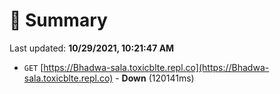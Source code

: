 # 📖 Summary
Last updated: **10/29/2021, 10:21:47 AM**

- `GET` [https://Bhadwa-sala.toxicblte.repl.co](https://Bhadwa-sala.toxicblte.repl.co) - **Down** (120141ms)
